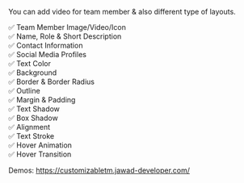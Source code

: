 You can add video for team member & also different type of layouts.

✅ Team Member Image/Video/Icon <br>
✅ Name, Role & Short Description <br>
✅ Contact Information <br>
✅ Social Media Profiles <br>
✅ Text Color <br>
✅ Background <br>
✅ Border & Border Radius <br>
✅ Outline <br>
✅ Margin & Padding <br>
✅ Text Shadow <br>
✅ Box Shadow <br>
✅ Alignment <br>
✅ Text Stroke <br>
✅ Hover Animation <br>
✅ Hover Transition <br>

Demos: https://customizabletm.jawad-developer.com/
